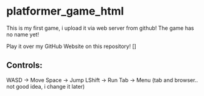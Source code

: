 # platformer_game_html
This is my first game, i upload it via web server from github!
The game has no name yet!

Play it over my GitHub Website on this repository!
[]

## Controls:
WASD -> Move
Space -> Jump
LShift -> Run
Tab -> Menu  (tab and browser.. not good idea, i change it later)
